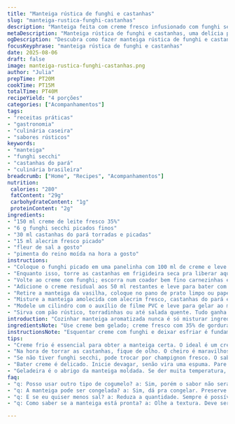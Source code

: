 ```yaml
---
title: "Manteiga rústica de funghi e castanhas"
slug: "manteiga-rustica-funghi-castanhas"
description: "Manteiga feita com creme fresco infusionado com funghi secchi, misturada a castanhas tostadas e ervas frescas. Receita prática, sem glúten, ideal para anfitriões que gostam de explorar sabores terrosos e texturas crocantes. Técnica de bater creme para separar manteiga do soro, garantindo textura cremosa e firme. Uso de castanhas do pará para uma mudança de sabor e alecrim para aroma. Para comer com pães artesanais, tacos ou até legumes na grelha."
metaDescription: "Manteiga rústica de funghi e castanhas, uma delícia prática e cheia de sabores para acompanhar seu pão favorito"
ogDescription: "Descubra como fazer manteiga rústica de funghi e castanhas que transforma suas refeições em experiências sensoriais incríveis"
focusKeyphrase: "manteiga rústica de funghi e castanhas"
date: 2025-08-06
draft: false
image: manteiga-rustica-funghi-castanhas.png
author: "Julia"
prepTime: PT20M
cookTime: PT15M
totalTime: PT40M
recipeYield: "4 porções"
categories: ["Acompanhamentos"]
tags:
- "receitas práticas"
- "gastronomia"
- "culinária caseira"
- "sabores rústicos"
keywords:
- "manteiga"
- "funghi secchi"
- "castanhas do pará"
- "culinária brasileira"
breadcrumb: ["Home", "Recipes", "Acompanhamentos"]
nutrition: 
 calories: "280"
 fatContent: "29g"
 carbohydrateContent: "1g"
 proteinContent: "2g"
ingredients:
- "150 ml creme de leite fresco 35%"
- "6 g funghi secchi picados finos"
- "30 ml castanhas do pará torradas e picadas"
- "15 ml alecrim fresco picado"
- "fleur de sal a gosto"
- "pimenta do reino moída na hora a gosto"
instructions:
- "Coloque o funghi picado em uma panelinha com 100 ml de creme e leve pra ferver suave; você vai ouvir o estalo, vai sentir aroma terroso que preenche a cozinha. Desliga e deixa esfriar até chegar sensível ao toque, tipo morninho."
- "Enquanto isso, torre as castanhas em frigideira seca pra liberar aquele cheiro de resina e aço – atenção pra não queimar, mexa sempre. Pique grosseiramente. Reserve."
- "Volte ao creme com funghi; escorra num coador bem fino carnezinhas e creme. Importante fazer isso pra textura ficar refinada, nada arenoso na manteiga."
- "Adicione o creme residual aos 50 ml restantes e leve para bater com batedeira. Vai parecer chantilly até começar a tal separação: separa líquido transparente (soro) e gruminhos amarelados. Aqui não pode passar muito tempo; observe pela textura, se juntar demais vira manteiga densa e complicada de trabalhar."
- "Retire a manteiga da vasilha, coloque no pano de prato limpo ou papel absorvente forte. Aperte pra tirar todo soro restante; essa etapa não roubar o sabor, só evitar que estrague rápido."
- "Misture a manteiga amolecida com alecrim fresco, castanhas do pará e ajuste sal e pimenta."
- "Modele um cilindro com o auxílio de filme PVC e leve para gelar ao menos 40 minutos. Melhor pouquinho mais de espera pra firmar."
- "Sirva com pão rústico, torradinhas ou até salada quente. Tudo ganha um upgrade sensorial imediato."
introduction: "Cozinhar manteiga aromatizada nunca é só misturar ingredientes. Você descobre o momento certo de bater, sente o cheiro das castanhas torrando, escuta o creme borbulhar com cogumelos dando seu aroma único. Em receitas como essa, não adianta seguir o relógio cegamente — é olho no ponto e tato no toque. Ao longo dos anos, percebi que creme fresco com funghi secchi oferece riqueza que qualquer manteiga industrializada não alcança, com a rusticidade do alecrim e o crocante das castanhas transformando simples manteiga num protagonista do prato. Não tem frescura — tem experiências."
ingredientsNote: "Use creme bem gelado; creme fresco com 35% de gordura é o único que garante a criação do verdadeiro beurre caseiro. O funghi secchi pode ser shiitake ou porcini desidratados, limpos e moídos no pilão. Castanha do pará substitui nozes ou pinoli e traz um toque amazônico. Ervas como alecrim ou tomilho são melhores frescas para aroma intenso. Se quiser variar, experimente adicionar dentes de alho fininhos tostados para aroma forte. Se não tiver creme fresco, creme de leite pasteurizado funciona, mas o resultado perde cremosidade e demora mais para manteigar. Paciência e olfato são aliados."
instructionsNote: "Esquentar creme com funghi e deixar esfriar é fundamental; sabor precisa infundir lentamente até o momento ideal. Quando bater o creme, não use velocidade máxima nunca de começo pra não errar o ponto. Supera bater demais e virar manteiga dura de uma vez. Separação do soro é sua guia visual — quando o soro começar a aparecer e a massa ficar pastosa, pare. Uso de pano de prato ou papel absorvente garantindo manteiga úmida na medida, não aguada nem ressecada. Misturar as castanhas e ervas depois evita que a manteiga perca textura. Enrolar e gelar ajuda na conservação e visual rústico, mas é na finalização quente que o sabor explode. Não pule aperfeiçoar esses detalhes."
tips:
- "Creme frio é essencial para obter a manteiga certa. O ideal é um creme com 35% de gordura. Se estiver morno, vai ser mais difícil separar o soro. Aprendi da pior forma; não economize no creme fresco."
- "Na hora de torrar as castanhas, fique de olho. O cheiro é maravilhoso, mas passa de dourado a queimado rápido. Use uma frigideira antiaderente e mexa. Não confie em tempos, olhe a cor e sinta o aroma."
- "Se não tiver funghi secchi, pode trocar por champignon fresco. O sabor vai mudar, mas é uma boa alternativa. Funciona bem numa emergência. Pica bem para liberar os sabores."
- "Bater creme é delicado. Inicie devagar, senão vira uma espuma. Pare assim que os grumos começam a se formar. Muita paciência nesse ponto. Olhe bem; não queira resolver rápido demais."
- "Geladeira é o abrigo da manteiga moldada. Se der muita temperatura, ela fica mole. Utilize o filme PVC, aperte bem. O formato cilíndrico ajuda a manter a forma e a textura."
faq:
- "q: Posso usar outro tipo de cogumelo? a: Sim, porém o sabor não será igual. Escolha cogumelos desidratados que sejam intensos. Eles devem ser bem picados. O ideal é shiitake ou porcini. Diferença grande."
- "q: A manteiga pode ser congelada? a: Sim, dá pra congelar. Preserve bem no filme PVC. Assim que utilizar, verifique sempre a textura. Muito tempo pode alterar o sabor. Corte pedaços para não descongelar tudo."
- "q: E se eu quiser menos sal? a: Reduza a quantidade. Sempre é possível. Adicione depois um pouco, se necessário. O gosto é seu guia. Lembre-se de ajustar. Primeiro dosar, depois misturar bem."
- "q: Como saber se a manteiga está pronta? a: Olhe a textura. Deve ser cremosa, mas firme. Não é mole demais. Para não ter erro, sinta na mão. Deve estar consistente. Isso é um bom sinal de que deu certo."

---
```

